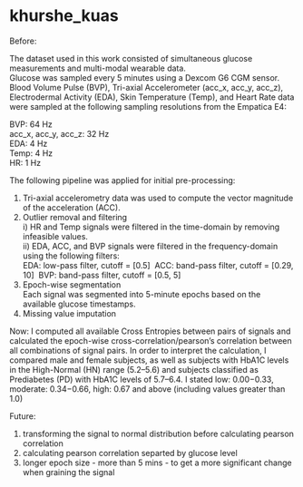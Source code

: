 # khurshe_kuas
Before:

The dataset used in this work consisted of simultaneous glucose measurements and multi-modal wearable data.  
Glucose was sampled every 5 minutes using a Dexcom G6 CGM sensor.  
Blood Volume Pulse (BVP), Tri-axial Accelerometer (acc_x, acc_y, acc_z), Electrodermal Activity (EDA), Skin Temperature (Temp), and Heart Rate data were sampled at the following sampling resolutions from the Empatica E4:

BVP: 64 Hz  
acc_x, acc_y, acc_z: 32 Hz  
EDA: 4 Hz  
Temp: 4 Hz  
HR: 1 Hz  

The following pipeline was applied for initial pre-processing:
1) Tri-axial accelerometry data was used to compute the vector magnitude of the acceleration (ACC).
2) Outlier removal and filtering  
  i) HR and Temp signals were filtered in the time-domain by removing infeasible values.  
  ii) EDA, ACC, and BVP signals were filtered in the frequency-domain using the following filters:    
      EDA: low-pass filter, cutoff = [0.5]  ​
      ACC: band-pass filter, cutoff = [0.29, 10]  ​
      BVP: band-pass filter, cutoff = [0.5, 5]  
3) Epoch-wise segmentation  
   Each signal was segmented into 5-minute epochs based on the available glucose timestamps.  
4) Missing value imputation

Now:
I computed all available Cross Entropies between pairs of signals and calculated the epoch-wise cross-correlation/pearson’s correlation between all combinations of signal pairs. In order to interpret the calculation, I compared male and female subjects, as well as subjects with HbA1C levels in the High-Normal (HN) range (5.2–5.6) and subjects classified as Prediabetes (PD) with HbA1C levels of 5.7–6.4. I stated low: 0.00−0.33, moderate: 0.34−0.66, high: 0.67 and above (including values greater than 1.0)


Future:
1) transforming the signal to normal distribution before calculating pearson correlation
2) calculating pearson correlation separted by glucose level
3) longer epoch size - more than 5 mins - to get a more significant change when graining the signal

